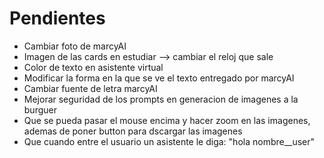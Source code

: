 # Pendientes

* Cambiar foto de marcyAI
* Imagen de las cards en estudiar --> cambiar el reloj que sale
* Color de texto en asistente virtual 
* Modificar la forma en la que se ve el texto entregado por marcyAI
* Cambiar fuente de letra marcyAI
* Mejorar seguridad de los prompts en generacion de imagenes a la burguer
* Que se pueda pasar el mouse encima y hacer zoom en las imagenes, ademas de poner button para dscargar las imagenes
* Que cuando entre el usuario un asistente le diga: "hola nombre__user"